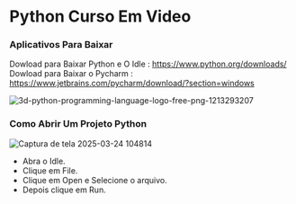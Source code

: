 # Python Curso Em Video
### Aplicativos Para Baixar
Dowload para Baixar Python e O Idle : https://www.python.org/downloads/
Dowload para Baixar o Pycharm : https://www.jetbrains.com/pycharm/download/?section=windows

![3d-python-programming-language-logo-free-png-1213293207](https://github.com/user-attachments/assets/1d5eb638-4ff9-4796-8fbf-41d65c15b607)
### Como Abrir Um Projeto Python
![Captura de tela 2025-03-24 104814](https://github.com/user-attachments/assets/d7909b4d-d62e-495c-a03e-bac2b094f9e5)  
- Abra o Idle.  
- Clique em File.  
- Clique em Open e Selecione o arquivo.
- Depois clique em Run.
